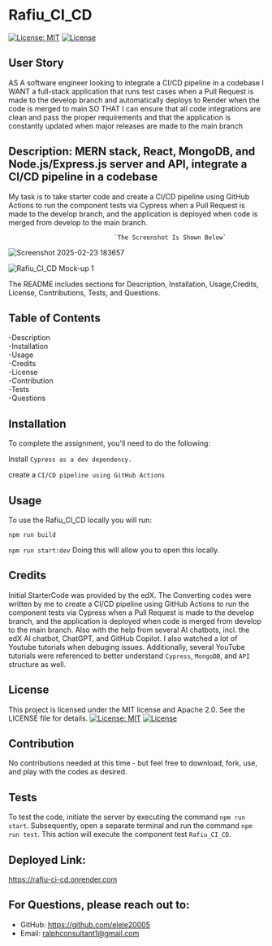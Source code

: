 # Rafiu_CI_CD
[![License: MIT](https://img.shields.io/badge/License-MIT-yellow.svg)](https://opensource.org/licenses/MIT) 
[![License](https://img.shields.io/badge/License-Apache_2.0-blue.svg)](https://opensource.org/licenses/Apache-2.0) 

## User Story

AS A software engineer looking to integrate a CI/CD pipeline in a codebase
I WANT a full-stack application that runs test cases when a Pull Request is made to the develop branch and automatically deploys to Render when the code is merged to main
SO THAT I can ensure that all code integrations are clean and pass the proper requirements and that the application is constantly updated when major releases are made to the main branch

## Description: MERN stack, React, MongoDB, and Node.js/Express.js server and API, integrate a CI/CD pipeline in a codebase

My task is to take starter code and create a CI/CD pipeline using GitHub Actions to run the component tests via Cypress when a Pull Request is made to the develop branch, and the application is deployed when code is merged from develop to the main branch.




                                 `The Screenshot Is Shown Below`
                                 



![Screenshot 2025-02-23 183657](https://github.com/user-attachments/assets/7ff19836-4c00-42ce-90da-d71d5f204bc9)


![Rafiu_CI_CD Mock-up 1](https://github.com/user-attachments/assets/f701da47-43b1-414d-926e-0880f8610ff9)






The README includes sections for Description, Installation, Usage,Credits, License, Contributions, Tests, and Questions.   


## Table of Contents

-Description     
-Installation      
-Usage     
-Credits    
-License         
-Contribution       
-Tests         
-Questions

## Installation
To complete the assignment, you'll need to do the following:

Install `Cypress as a dev dependency.`

create a `CI/CD pipeline using GitHub Actions`

 
## Usage
To use the Rafiu_CI_CD locally you will run:

`npm run build`

`npm run start:dev` Doing this will allow you to open this locally.


## Credits
Initial StarterCode was provided by the edX. The Converting codes were written by me to create a CI/CD pipeline using GitHub Actions to run the component tests via Cypress when a Pull Request is made to the develop branch, and the application is deployed when code is merged from develop to the main branch. Also with the help from several AI chatbots, incl. the edX AI chatbot, ChatGPT, and GitHub Copilot. I also watched a lot of Youtube tutorials when debuging issues. Additionally, several YouTube tutorials were referenced to better understand `Cypress`, `MongoDB`, and  `API` structure as well. 

## License
This project is licensed under the MIT license and Apache 2.0. See the LICENSE file for details.
[![License: MIT](https://img.shields.io/badge/License-MIT-yellow.svg)](https://opensource.org/licenses/MIT)
[![License](https://img.shields.io/badge/License-Apache_2.0-blue.svg)](https://opensource.org/licenses/Apache-2.0)

## Contribution
No contributions needed at this time - but feel free to download, fork, use, and play with the codes as desired.

## Tests
To test the code, initiate the server by executing the command `npm run start`. Subsequently, open a separate terminal and run the command `npm run test`. This action will execute the component test `Rafiu_CI_CD`.

## Deployed Link: 

https://rafiu-ci-cd.onrender.com 

## For Questions, please reach out to:
 
- GitHub: https://github.com/elele20005
- Email: ralphconsultant1@gmail.com 
